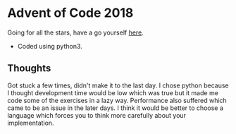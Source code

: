 # Advent of Code 2018
Going for all the stars, have a go yourself [here](https://adventofcode.com/).
- Coded using python3.

## Thoughts
Got stuck a few times, didn't make it to the last day.
I chose python because I thought development time would be low which was true but it made me code some of the exercises in a lazy way. Performance also suffered which came to be an issue in the later days. I think it would be better to choose a language which forces you to think more carefully about your implementation.




